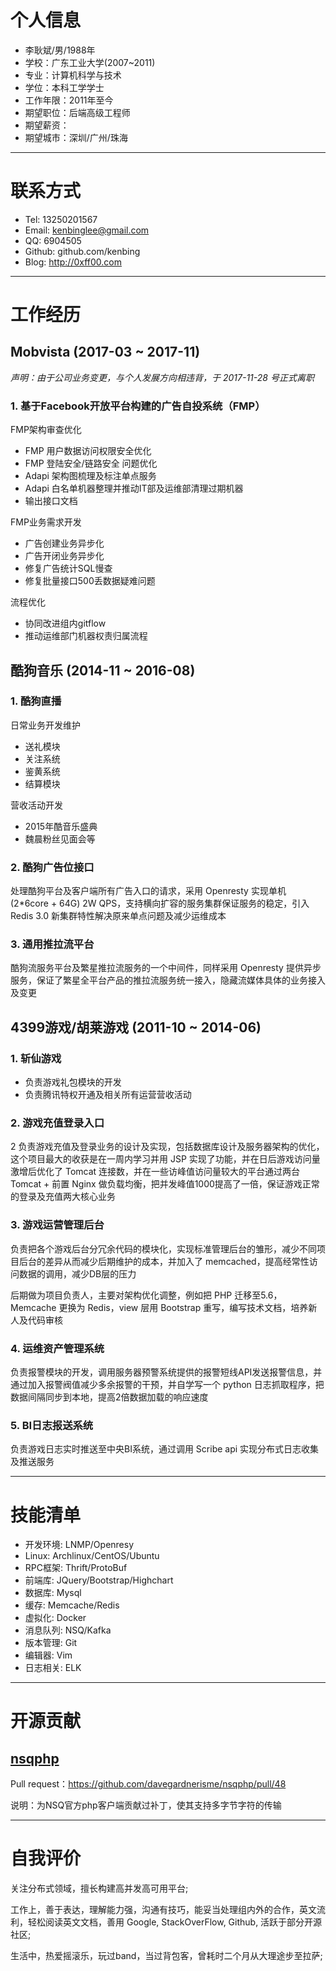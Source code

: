 ﻿# 个人信息

- 李耿斌/男/1988年
- 学校：广东工业大学(2007~2011)
- 专业：计算机科学与技术
- 学位：本科工学学士
- 工作年限：2011年至今
- 期望职位：后端高级工程师
- 期望薪资：
- 期望城市：深圳/广州/珠海

---


# 联系方式

- Tel: 13250201567
- Email: kenbinglee@gmail.com
- QQ: 6904505
- Github: github.com/kenbing
- Blog: http://0xff00.com

---


# 工作经历


## Mobvista (2017-03 ~ 2017-11)

*声明：由于公司业务变更，与个人发展方向相违背，于 2017-11-28 号正式离职*

### 1. 基于Facebook开放平台构建的广告自投系统（FMP）

FMP架构审查优化

- FMP 用户数据访问权限安全优化
- FMP 登陆安全/链路安全 问题优化
- Adapi 架构图梳理及标注单点服务
- Adapi 白名单机器整理并推动IT部及运维部清理过期机器
- 输出接口文档

FMP业务需求开发

- 广告创建业务异步化
- 广告开闭业务异步化
- 修复广告统计SQL慢查
- 修复批量接口500丢数据疑难问题

流程优化

- 协同改进组内gitflow
- 推动运维部门机器权责归属流程 


## 酷狗音乐 (2014-11 ~ 2016-08)

### 1. 酷狗直播

日常业务开发维护

- 送礼模块
- 关注系统
- 鉴黄系统
- 结算模块

营收活动开发

- 2015年酷音乐盛典
- 魏晨粉丝见面会等

### 2. 酷狗广告位接口

处理酷狗平台及客户端所有广告入口的请求，采用 Openresty 实现单机 (2*6core + 64G) 2W QPS，支持横向扩容的服务集群保证服务的稳定，引入 Redis 3.0 新集群特性解决原来单点问题及减少运维成本

### 3. 通用推拉流平台

酷狗流服务平台及繁星推拉流服务的一个中间件，同样采用 Openresty 提供异步服务，保证了繁星全平台产品的推拉流服务统一接入，隐藏流媒体具体的业务接入及变更


## 4399游戏/胡莱游戏 (2011-10 ~ 2014-06)

### 1. 斩仙游戏

- 负责游戏礼包模块的开发
- 负责腾讯特权开通及相关所有运营营收活动

### 2. 游戏充值登录入口
2
负责游戏充值及登录业务的设计及实现，包括数据库设计及服务器架构的优化，这个项目最大的收获是在一周内学习并用 JSP 实现了功能，并在日后游戏访问量激增后优化了 Tomcat 连接数，并在一些访峰值访问量较大的平台通过两台 Tomcat + 前置 Nginx 做负载均衡，把并发峰值1000提高了一倍，保证游戏正常的登录及充值两大核心业务

### 3. 游戏运营管理后台

负责把各个游戏后台分冗余代码的模块化，实现标准管理后台的雏形，减少不同项目后台的差异从而减少后期维护的成本，并加入了 memcached，提高经常性访问数据的调用，减少DB层的压力

后期做为项目负责人，主要对架构优化调整，例如把 PHP 迁移至5.6，Memcache 更换为 Redis，view 层用 Bootstrap 重写，编写技术文档，培养新人及代码审核

### 4. 运维资产管理系统

负责报警模块的开发，调用服务器预警系统提供的报警短线API发送报警信息，并通过加入报警阀值减少多余报警的干预，并自学写一个 python 日志抓取程序，把数据间隔同步到本地，提高2倍数据加载的响应速度

### 5. BI日志报送系统 

负责游戏日志实时推送至中央BI系统，通过调用 Scribe api 实现分布式日志收集及推送服务


---

# 技能清单

- 开发环境: LNMP/Openresy
- Linux: Archlinux/CentOS/Ubuntu
- RPC框架: Thrift/ProtoBuf
- 前端库: JQuery/Bootstrap/Highchart
- 数据库: Mysql
- 缓存: Memcache/Redis
- 虚拟化: Docker
- 消息队列: NSQ/Kafka
- 版本管理: Git
- 编辑器: Vim
- 日志相关: ELK

---

# 开源贡献

## [nsqphp](https://github.com/davegardnerisme/nsqphp '项目地址')

Pull request：https://github.com/davegardnerisme/nsqphp/pull/48

说明：为NSQ官方php客户端贡献过补丁，使其支持多字节字符的传输

---

# 自我评价 

关注分布式领域，擅长构建高并发高可用平台;

工作上，善于表达，理解能力强，沟通有技巧，能妥当处理组内外的合作，英文流利，轻松阅读英文文档，善用 Google, StackOverFlow, Github, 活跃于部分开源社区;

生活中，热爱摇滚乐，玩过band，当过背包客，曾耗时二个月从大理途步至拉萨;
